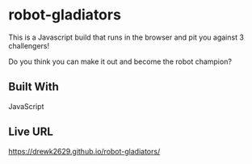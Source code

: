 # robot-gladiators

This is a Javascript build that runs in the browser and pit you against 3 challengers!

Do you think you can make it out and become the robot champion?

## Built With
JavaScript

## Live URL
https://drewk2629.github.io/robot-gladiators/
